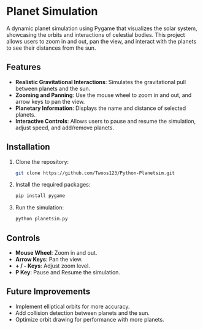 # Planet Simulation

A dynamic planet simulation using Pygame that visualizes the solar system, showcasing the orbits and interactions of celestial bodies. This project allows users to zoom in and out, pan the view, and interact with the planets to see their distances from the sun.

## Features

- **Realistic Gravitational Interactions**: Simulates the gravitational pull between planets and the sun.
- **Zooming and Panning**: Use the mouse wheel to zoom in and out, and arrow keys to pan the view.
- **Planetary Information**: Displays the name and distance of selected planets.
- **Interactive Controls**: Allows users to pause and resume the simulation, adjust speed, and add/remove planets.

## Installation

1. Clone the repository:
   ```bash
   git clone https://github.com/Twoos123/Python-Planetsim.git
   ```

2. Install the required packages:
   ```bash
   pip install pygame
   ```
3. Run the simulation:
   ```bash
   python planetsim.py
   ```

## Controls

- **Mouse Wheel**: Zoom in and out.
- **Arrow Keys**: Pan the view.
- **+ / - Keys**: Adjust zoom level.
- **P Key**: Pause and Resume the simulation.

## Future Improvements

- Implement elliptical orbits for more accuracy.
- Add collision detection between planets and the sun.
- Optimize orbit drawing for performance with more planets.
